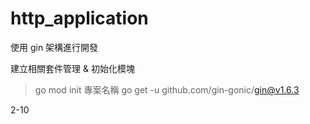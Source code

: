 # http_application

使用 gin 架構進行開發


建立相關套件管理 & 初始化模塊

> go mod init 專案名稱
> go get -u github.com/gin-gonic/gin@v1.6.3

2-10